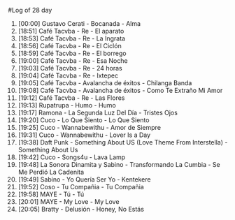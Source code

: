 #Log of 28 day

1. [00:00] Gustavo Cerati - Bocanada - Alma
1. [18:51] Café Tacvba - Re - El aparato
1. [18:53] Café Tacvba - Re - La Ingrata
1. [18:56] Café Tacvba - Re - El Ciclón
1. [18:59] Café Tacvba - Re - El borrego
1. [19:00] Café Tacvba - Re - Esa Noche
1. [19:03] Café Tacvba - Re - 24 horas
1. [19:04] Café Tacvba - Re - Ixtepec
1. [19:05] Café Tacvba - Avalancha de éxitos - Chilanga Banda
1. [19:08] Café Tacvba - Avalancha de éxitos - Como Te Extraño Mi Amor
1. [19:12] Café Tacvba - Re - Las Flores
1. [19:13] Rupatrupa - Humo - Humo
1. [19:17] Ramona - La Segunda Luz Del Día - Tristes Ojos
1. [19:20] Cuco - Lo Que Siento - Lo Que Siento
1. [19:25] Cuco - Wannabewithu - Amor de Siempre
1. [19:31] Cuco - Wannabewithu - Lover Is a Day
1. [19:38] Daft Punk - Something About US (Love Theme From Interstella) - Something About Us
1. [19:42] Cuco - Songs4u - Lava Lamp
1. [19:48] La Sonora Dinamita y Sabino - Transformando La Cumbia - Se Me Perdió La Cadenita
1. [19:49] Sabino - Yo Quería Ser Yo - Kentekere
1. [19:52] Coso - Tu Compañia - Tu Compañia
1. [19:58] MAYE - Tú - Tú
1. [20:01] MAYE - My Love - My Love
1. [20:05] Bratty - Delusión - Honey, No Estás
